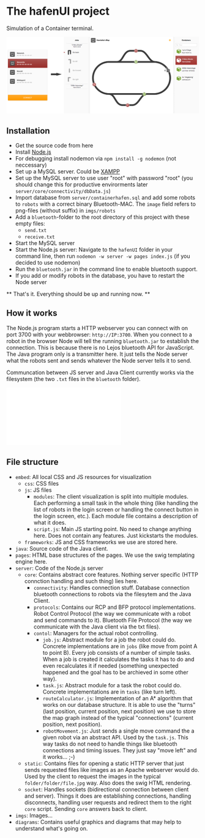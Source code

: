 The hafenUI project
===================

Simulation of a Container terminal.

![](diagrams/Showcase.jpg)

## Installation ##

- Get the source code from here
- Install [Node.js](http://www.nodejs.org)
- For debugging install nodemon via `npm install -g nodemon` (not neccessary)
- Set up a MySQL server. Could be [XAMPP](http://www.apachefriends.org)
- Set up the MySQL server to use user "root" with password "root" (you should change this for productive envirorments later `server/core/connectivity/dbData.js`)
- Import database from `server/containerhafen.sql` and add some robots to `robots` with a correct binary Bluetooth-MAC. The `image` field refers to png-files (without suffix) in `imgs/robots`
- Add a `bluetooth`-folder to the root directory of this project with these empty files:
	- `send.txt`
	- `receive.txt`
- Start the MySQL server
- Start the Node.js server: Navigate to the `hafenUI` folder in your command line, then run `nodemon -w server -w pages index.js` (if you decided to use nodemon)
- Run the `bluetooth.jar` in the command line to enable bluetooth support.
- If you add or modify robots in the database, you have to restart the Node server


** That's it. Everything should be up and running now. **

## How it works ##

The Node.js program starts a HTTP webserver you can connect with on port 3700 with your webbrowser: `http://IP:3700`. When you connect to a robot in the browser Node will tell the running `bluetooth.jar` to establish the connection. This is because there is no Lejos bluetooth API for JavaScript. The Java program only is a transmitter here. It just tells the Node server what the robots sent and sends whatever the Node server tells it to send.

Communcation between JS server and Java Client currently works via the filesystem (the two `.txt` files in the `bluetooth` folder).

![Overview of project structure](diagrams/generalStructure.pdf)

## File structure ##

- `embed`: All local CSS and JS resources for visualization
	- `css`: CSS files
	- `js`: JS files
		- `modules`: The client visualization is split into multiple modules. Each performing a small task in the whole thing (like handling the list of robots in the login screen or handling the connect button in the login screen, etc.). Each module file contains a description of what it does.
		- `script.js`: Main JS starting point. No need to change anything here. Does not contain any features. Just kickstarts the modules.
	- `frameworks`: JS and CSS frameworks we use are stored here.
- `java`: Source code of the Java client.
- `pages`: HTML base structures of the pages. We use the swig templating engine here.
- `server`: Code of the Node.js server
	- `core`: Contains abstract core features. Nothing server specific (HTTP connction handling and such thing) lies here.
		- `connectivity`: Handles connection stuff. Database connection bluetooth connections to robots via the filesytem and the Java Client.
		- `protocols`: Contains our RCP and BFP protocol implementations. Robot Control Protocol (the way we communicate with a robot and send commands to it). Bluetooth File Protocol (the way we communicate with the Java client via the txt files).
		- `contol`: Managers for the actual robot controlling.
			- `job.js`: Abstract module for a job the robot could do. Concrete implementations are in `jobs` (like move from point A to point B). Every job consists of a number of simple tasks. When a job is created it calculates the tasks it has to do and even recalculates it if needed (something unexpected happened and the goal has to be archieved in some other way).
			- `task.js`: Abstract module for a task the robot could do. Concrete implementations are in `tasks` (like turn left).
			- `routeCalculator.js`: Implementation of an A* algorithm that works on our database structure. It is able to use the "turns" (last position, current position, next position)  we use to store the map graph instead of the typical "connections" (current position, next position).
			- `robotMovement.js`: Just sends a single move command the a given robot via an abstract API. Used by the `task.js`. This way tasks do not need to handle things like bluetooth connections and timing issues. They just say "move left" and it works... ;-)
	- `static`: Contains files for opening a static HTTP server that just sends requested files like images as an Apache webserver would do. Used by the client to request the images in the typical `folder/folder/file.jpg` way. Also does the swig HTML rendering.
	- `socket`: Handles sockets (bidirectional connection between client and server). Things it does are establishing connections, handling disconnects, handling user requests and redirect them to the right `core` script. Sending `core` answers back to client.
- `imgs`: Images...
- `diagrams`: Contains useful graphics and diagrams that may help to understand what's going on.
